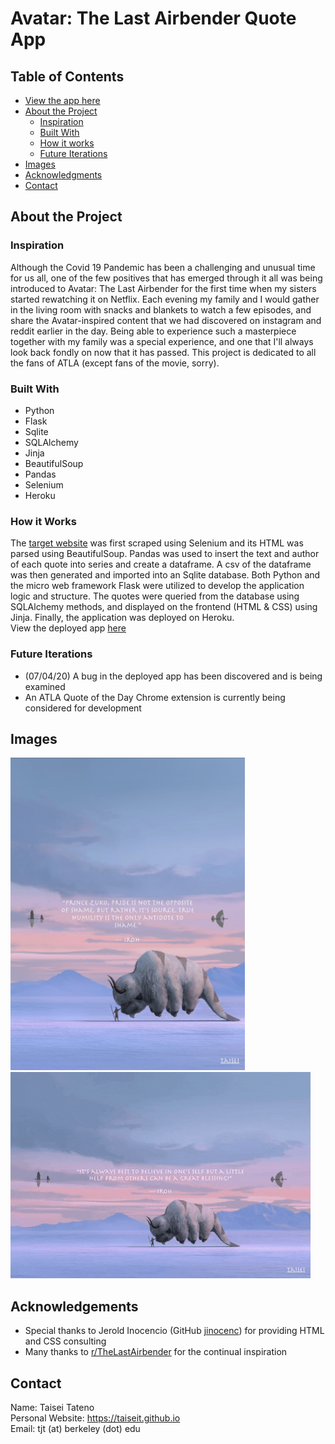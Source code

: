 # Avatar: The Last Airbender Quote App

## Table of Contents

* <a href="https://atlaquotes.herokuapp.com">View the app here</a>
* [About the Project](#about-the-project)
  * [Inspiration](#inspiration)
  * [Built With](#built-with)
  * [How it works](#how-it-works)
  * [Future Iterations](#future-iterations)
* [Images](#images)
* [Acknowledgments](#acknowledgements)
* [Contact](#contact)

## About the Project

### Inspiration
Although the Covid 19 Pandemic has been a challenging and unusual time for us all, one of the few positives that has emerged through it all was being introduced to Avatar: The Last Airbender for the first time when my sisters started rewatching it on Netflix. Each evening my family and I would gather in the living room with snacks and blankets to watch a few episodes, and share the Avatar-inspired content that we had discovered on instagram and reddit earlier in the day. Being able to experience such a masterpiece together with my family was a special experience, and one that I'll always look back fondly on now that it has passed. This project is dedicated to all the fans of ATLA (except fans of the movie, sorry).

### Built With
* Python
* Flask
* Sqlite
* SQLAlchemy
* Jinja
* BeautifulSoup
* Pandas
* Selenium
* Heroku

### How it Works
The <a href="https://animemotivation.com/avatar-the-last-airbender-quotes/">target website</a> was first scraped using Selenium and its HTML was parsed using BeautifulSoup. Pandas was used to insert the text and author of each quote into series and create a dataframe. A csv of the dataframe was then generated and imported into an Sqlite database. Both Python and the micro web framework Flask were utilized to develop the application logic and structure. The quotes were queried from the database using SQLAlchemy methods, and displayed on the frontend (HTML & CSS) using Jinja. Finally, the application was deployed on Heroku. <br>
View the deployed app <a href="https://atlaquotes.herokuapp.com">here</a>

### Future Iterations
* (07/04/20) A bug in the deployed app has been discovered and is being examined 
* An ATLA Quote of the Day Chrome extension is currently being considered for development

## Images
<img src="static/images/app.jpg" width="375" height="500"></img> <br>
![](static/images/app.gif)

## Acknowledgements
* Special thanks to Jerold Inocencio (GitHub [jinocenc](https://github.com/jinocenc)) for providing HTML and CSS consulting
* Many thanks to <a href="https://www.reddit.com/r/TheLastAirbender/">r/TheLastAirbender</a> for the continual inspiration

## Contact
Name: Taisei Tateno <br>
Personal Website: https://taiseit.github.io <br> 
Email:  tjt (at) berkeley (dot) edu  <br>
